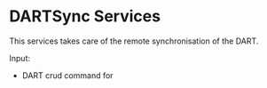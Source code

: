 # DARTSync Services

This services takes care of the remote synchronisation of the DART.

Input:
  - DART crud command for
